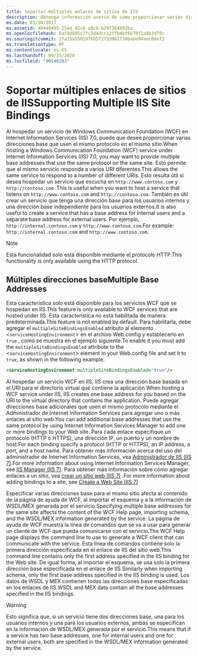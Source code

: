 ```yaml
---
title: Soportar múltiples enlaces de sitios de IIS
description: Obtenga información acerca de cómo proporcionar varias direcciones base que usen el mismo protocolo en el mismo sitio al hospedar un servicio WCF en IIS.
ms.date: 03/30/2017
ms.assetid: 40440495-254d-45c8-a8c6-b29f364892ba
ms.openlocfilehash: 6af4d885c7fc3d4dcc12ffb4bf6670f1a9b3d78c
ms.sourcegitcommit: 27a15a55019f6b5f2733961738babe94aec0def3
ms.translationtype: MT
ms.contentlocale: es-ES
ms.lasthandoff: 09/15/2020
ms.locfileid: "90546203"
---
```

# <a name="supporting-multiple-iis-site-bindings"></a><span data-ttu-id="bf9f1-103">Soportar múltiples enlaces de sitios de IIS</span><span class="sxs-lookup"><span data-stu-id="bf9f1-103">Supporting Multiple IIS Site Bindings</span></span>
<span data-ttu-id="bf9f1-104">Al hospedar un servicio de Windows Communication Foundation (WCF) en Internet Information Services (IIS) 7,0, puede que desee proporcionar varias direcciones base que usen el mismo protocolo en el mismo sitio.</span><span class="sxs-lookup"><span data-stu-id="bf9f1-104">When hosting a Windows Communication Foundation (WCF) service under Internet Information Services (IIS) 7.0, you may want to provide multiple base addresses that use the same protocol on the same site.</span></span> <span data-ttu-id="bf9f1-105">Esto permite que el mismo servicio responda a varios URI diferentes.</span><span class="sxs-lookup"><span data-stu-id="bf9f1-105">This allows the same service to respond to a number of different URIs.</span></span> <span data-ttu-id="bf9f1-106">Esto resulta útil si desea hospedar un servicio que escucha en `http://www.contoso.com` y `http://contoso.com` .</span><span class="sxs-lookup"><span data-stu-id="bf9f1-106">This is useful when you want to host a service that listens on `http://www.contoso.com` and `http://contoso.com`.</span></span> <span data-ttu-id="bf9f1-107">También es útil crear un servicio que tenga una dirección base para los usuarios internos y una dirección base independiente para los usuarios externos.</span><span class="sxs-lookup"><span data-stu-id="bf9f1-107">It is also useful to create a service that has a base address for internal users and a separate base address for external users.</span></span> <span data-ttu-id="bf9f1-108">Por ejemplo, `http://internal.contoso.com` y `http://www.contoso.com`.</span><span class="sxs-lookup"><span data-stu-id="bf9f1-108">For example: `http://internal.contoso.com` and `http://www.contoso.com`.</span></span>  
  
> [!NOTE]
> <span data-ttu-id="bf9f1-109">Esta funcionalidad solo está disponible mediante el protocolo HTTP.</span><span class="sxs-lookup"><span data-stu-id="bf9f1-109">This functionality is only available using the HTTP protocol.</span></span>  
  
## <a name="multiple-base-addresses"></a><span data-ttu-id="bf9f1-110">Múltiples direcciones base</span><span class="sxs-lookup"><span data-stu-id="bf9f1-110">Multiple Base Addresses</span></span>  
 <span data-ttu-id="bf9f1-111">Esta característica solo está disponible para los servicios WCF que se hospedan en IIS.</span><span class="sxs-lookup"><span data-stu-id="bf9f1-111">This feature is only available to WCF services that are hosted under IIS.</span></span> <span data-ttu-id="bf9f1-112">Esta característica no está habilitada de manera predeterminada.</span><span class="sxs-lookup"><span data-stu-id="bf9f1-112">This feature is not enabled by default.</span></span> <span data-ttu-id="bf9f1-113">Para habilitarla, debe agregar el `multipleSiteBindingsEnabled` atributo al elemento <`serviceHostingEnvironment`> en el archivo Web.config y establecerlo en `true` , como se muestra en el ejemplo siguiente.</span><span class="sxs-lookup"><span data-stu-id="bf9f1-113">To enable it you must add the `multipleSiteBindingsEnabled` attribute to the <`serviceHostingEnvironment`> element in your Web.config file and set it to `true`, as shown in the following example.</span></span>  
  
```xml  
<serviceHostingEnvironment multipleSiteBindingsEnabled="true"/>  
```  
  
 <span data-ttu-id="bf9f1-114">Al hospedar un servicio WCF en IIS, IIS crea una dirección base basada en el URI para el directorio virtual que contiene la aplicación.</span><span class="sxs-lookup"><span data-stu-id="bf9f1-114">When hosting a WCF service under IIS, IIS creates one base address for you based on the URI to the virtual directory that contains the application.</span></span> <span data-ttu-id="bf9f1-115">Puede agregar direcciones base adicionales que usen el mismo protocolo mediante el Administrador de Internet Information Services para agregar uno o más enlaces al sitio web.</span><span class="sxs-lookup"><span data-stu-id="bf9f1-115">You can add additional base addresses that use the same protocol by using Internet Information Services Manager to add one or more bindings to your Web site.</span></span> <span data-ttu-id="bf9f1-116">Para cada enlace especifique un protocolo (HTTP o HTTPS), una dirección IP, un puerto y un nombre de host.</span><span class="sxs-lookup"><span data-stu-id="bf9f1-116">For each binding specify a protocol (HTTP or HTTPS), an IP address, a port, and a host name.</span></span> <span data-ttu-id="bf9f1-117">Para obtener más información acerca del uso del administrador de Internet Information Services, vea [Administrador de IIS (IIS 7)](/previous-versions/windows/it-pro/windows-server-2008-R2-and-2008/cc753842(v=ws.10)).</span><span class="sxs-lookup"><span data-stu-id="bf9f1-117">For more information about using Internet Information Services Manager, see [IIS Manager (IIS 7)](/previous-versions/windows/it-pro/windows-server-2008-R2-and-2008/cc753842(v=ws.10)).</span></span> <span data-ttu-id="bf9f1-118">Para obtener más información sobre cómo agregar enlaces a un sitio, vea [crear un sitio web (IIS 7)](/previous-versions/windows/it-pro/windows-server-2008-R2-and-2008/cc772350(v=ws.10)) .</span><span class="sxs-lookup"><span data-stu-id="bf9f1-118">For more information about adding bindings to a site, see [Create a Web Site (IIS 7)](/previous-versions/windows/it-pro/windows-server-2008-R2-and-2008/cc772350(v=ws.10))</span></span>  
  
 <span data-ttu-id="bf9f1-119">Especificar varias direcciones base para el mismo sitio afecta al contenido de la página de ayuda de WCF, al importar el esquema y a la información de WSDL/MEX generada por el servicio.</span><span class="sxs-lookup"><span data-stu-id="bf9f1-119">Specifying multiple base addresses for the same site affects the content of the WCF Help page, importing schema, and the WSDL/MEX information generated by the service.</span></span> <span data-ttu-id="bf9f1-120">La página de ayuda de WCF muestra la línea de comandos que se va a usar para generar un cliente de WCF que pueda comunicarse con el servicio.</span><span class="sxs-lookup"><span data-stu-id="bf9f1-120">The WCF Help page displays the command line to use to generate a WCF client that can communicate with the service.</span></span> <span data-ttu-id="bf9f1-121">Esta línea de comandos contiene solo la primera dirección especificada en el enlace de IIS del sitio web.</span><span class="sxs-lookup"><span data-stu-id="bf9f1-121">This command line contains only the first address specified in the IIS binding for the Web site.</span></span> <span data-ttu-id="bf9f1-122">De igual forma, al importar el esquema, se usa solo la primera dirección base especificada en el enlace de IIS.</span><span class="sxs-lookup"><span data-stu-id="bf9f1-122">Similarly when importing schema, only the first base address specified in the IIS binding is used.</span></span> <span data-ttu-id="bf9f1-123">Los datos de WSDL y MEX contienen todas las direcciones base especificadas en los enlaces de IIS.</span><span class="sxs-lookup"><span data-stu-id="bf9f1-123">WSDL and MEX data contain all the base addresses specified in the IIS bindings.</span></span>  
  
> [!WARNING]
> <span data-ttu-id="bf9f1-124">Esto significa que, si un servicio tiene dos direcciones base, una para los usuarios internos y una para los usuarios externos, ambas se especifican en la información de WSDL/MEX generada por el servicio.</span><span class="sxs-lookup"><span data-stu-id="bf9f1-124">This means that if a service has two base addresses, one for internal users and one for external users, both are specified in the WSDL/MEX information generated by the service.</span></span>
